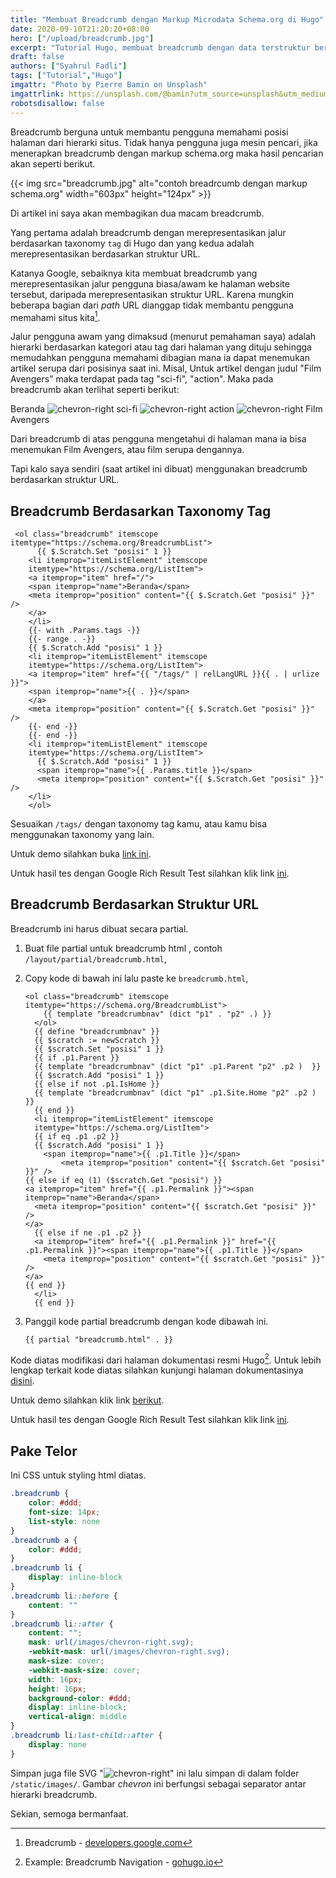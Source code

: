 ```yaml
---
title: "Membuat Breadcrumb dengan Markup Microdata Schema.org di Hugo"
date: 2020-09-10T21:20:20+08:00
hero: ["/upload/breadcrumb.jpg"]
excerpt: "Tutorial Hugo, membuat breadcrumb dengan data terstruktur berdasarkan markup schema.org."
draft: false
authors: ["Syahrul Fadli"]
tags: ["Tutorial","Hugo"]
imgattr: "Photo by Pierre Bamin on Unsplash"
imgattrlink: https://unsplash.com/@bamin?utm_source=unsplash&utm_medium=referral&utm_content=creditCopyText
robotsdisallow: false
---
```


Breadcrumb berguna untuk membantu pengguna memahami posisi halaman dari hierarki situs. Tidak hanya pengguna juga mesin pencari, jika menerapkan breadcrumb dengan markup schema.org maka hasil pencarian akan seperti berikut.

{{< img src="breadcrumb.jpg" alt="contoh breadrcumb dengan markup schema.org" width="603px" height="124px" >}}

Di artikel ini saya akan membagikan dua macam breadcrumb.

Yang pertama adalah breadcrumb dengan merepresentasikan jalur berdasarkan taxonomy `tag` di Hugo dan yang kedua adalah merepresentasikan berdasarkan struktur URL.

Katanya Google, sebaiknya kita membuat breadcrumb yang merepresentasikan jalur pengguna biasa/awam ke halaman website tersebut, daripada merepresentasikan struktur URL. Karena mungkin beberapa bagian dari *path* URL dianggap tidak membantu pengguna memahami situs kita[^1].

Jalur pengguna awam yang dimaksud (menurut pemahaman saya) adalah hierarki berdasarkan kategori atau tag dari halaman yang dituju sehingga memudahkan pengguna memahami dibagian mana ia dapat menemukan artikel serupa dari posisinya saat ini. Misal, Untuk artikel dengan judul "Film Avengers" maka terdapat pada tag "sci-fi", "action". Maka pada breadcrumb akan terlihat seperti berikut:

Beranda ![chevron-right](/images/chevron-right.svg) sci-fi ![chevron-right](/images/chevron-right.svg) action ![chevron-right](/images/chevron-right.svg) Film Avengers

Dari breadcrumb di atas pengguna mengetahui di halaman mana ia bisa menemukan Film Avengers, atau film serupa dengannya.

Tapi kalo saya sendiri (saat artikel ini dibuat) menggunakan breadcrumb berdasarkan struktur URL.

[^1]:Breadcrumb - [developers.google.com](https://developers.google.com/search/docs/data-types/breadcrumb#example)

## Breadcrumb Berdasarkan Taxonomy Tag

```go-html-template
 <ol class="breadcrumb" itemscope itemtype="https://schema.org/BreadcrumbList">
      {{ $.Scratch.Set "posisi" 1 }}
    <li itemprop="itemListElement" itemscope
    itemtype="https://schema.org/ListItem">
    <a itemprop="item" href="/">
    <span itemprop="name">Beranda</span>
    <meta itemprop="position" content="{{ $.Scratch.Get "posisi" }}" />  
    </a>
  	</li> 
    {{- with .Params.tags -}}
    {{- range . -}}
    {{ $.Scratch.Add "posisi" 1 }}
    <li itemprop="itemListElement" itemscope
    itemtype="https://schema.org/ListItem">
    <a itemprop="item" href="{{ "/tags/" | relLangURL }}{{ . | urlize }}">
    <span itemprop="name">{{ . }}</span>
    </a>
    <meta itemprop="position" content="{{ $.Scratch.Get "posisi" }}" />
    {{- end -}}
    {{- end -}}
    <li itemprop="itemListElement" itemscope
    itemtype="https://schema.org/ListItem">
      {{ $.Scratch.Add "posisi" 1 }}
      <span itemprop="name">{{ .Params.title }}</span>
      <meta itemprop="position" content="{{ $.Scratch.Get "posisi" }}" />
    </li>
    </ol>
```

Sesuaikan `/tags/` dengan taxonomy tag kamu, atau kamu bisa menggunakan taxonomy yang lain.

Untuk demo silahkan buka [link ini](https://hugobyexample.netlify.app/for-seven-post-goal/).

Untuk hasil tes dengan Google Rich Result Test silahkan klik link [ini](https://search.google.com/test/rich-results?id=Je33ZH3N7HO5k27lTze2Xw).

## Breadcrumb Berdasarkan Struktur URL

Breadcrumb ini harus dibuat secara partial.

1. Buat file partial untuk breadcrumb html , contoh `/layout/partial/breadcrumb.html`,

2. Copy kode di bawah ini lalu paste ke `breadcrumb.html`,

   ```go-html-template
   <ol class="breadcrumb" itemscope itemtype="https://schema.org/BreadcrumbList">
       {{ template "breadcrumbnav" (dict "p1" . "p2" .) }}
     </ol>
     {{ define "breadcrumbnav" }}
     {{ $scratch := newScratch }}
     {{ $scratch.Set "posisi" 1 }}
     {{ if .p1.Parent }}
     {{ template "breadcrumbnav" (dict "p1" .p1.Parent "p2" .p2 )  }}
     {{ $scratch.Add "posisi" 1 }}
     {{ else if not .p1.IsHome }}
     {{ template "breadcrumbnav" (dict "p1" .p1.Site.Home "p2" .p2 )  }}
     {{ end }}
     <li itemprop="itemListElement" itemscope
     itemtype="https://schema.org/ListItem">
     {{ if eq .p1 .p2 }}
     {{ $scratch.Add "posisi" 1 }}
       <span itemprop="name">{{ .p1.Title }}</span>
           <meta itemprop="position" content="{{ $scratch.Get "posisi" }}" />
   {{ else if eq (1) ($scratch.Get "posisi") }}
   <a itemprop="item" href="{{ .p1.Permalink }}"><span itemprop="name">Beranda</span> 
     <meta itemprop="position" content="{{ $scratch.Get "posisi" }}" />    
   </a>
     {{ else if ne .p1 .p2 }}
     <a itemprop="item" href="{{ .p1.Permalink }}" href="{{ .p1.Permalink }}"><span itemprop="name">{{ .p1.Title }}</span> 
       <meta itemprop="position" content="{{ $scratch.Get "posisi" }}" />    
   </a>
   {{ end }}
     </li>
     {{ end }}
   ```

3. Panggil kode partial breadcrumb dengan kode dibawah ini.

   ```go-html-template
   {{ partial "breadcrumb.html" . }}
   ```

Kode diatas modifikasi dari halaman dokumentasi resmi Hugo[^2]. Untuk lebih lengkap terkait kode diatas silahkan kunjungi halaman dokumentasinya [disini](https://gohugo.io/content-management/sections/#example-breadcrumb-navigation).

[^2]: Example: Breadcrumb Navigation - [gohugo.io](https://gohugo.io/content-management/sections/#example-breadcrumb-navigation)

Untuk demo silahkan klik link [berikut](https://hugobyexample.netlify.app/post-with-quite-long-title-for-testing-the-cards/).

Untuk hasil tes dengan Google Rich Result Test silahkan klik link [ini](https://search.google.com/test/rich-results?id=W_AaCGlAs9MnRZekJegsxw).

## Pake Telor

Ini CSS untuk styling html diatas.

```css
.breadcrumb {
	color: #ddd;
	font-size: 14px;
	list-style: none
}
.breadcrumb a {
	color: #ddd;
}
.breadcrumb li {
	display: inline-block
}
.breadcrumb li::before {
	content: ""
}
.breadcrumb li::after {
	content: "";
	mask: url(/images/chevron-right.svg);
	-webkit-mask: url(/images/chevron-right.svg);
	mask-size: cover;
	-webkit-mask-size: cover;
	width: 16px;
	height: 16px;
	background-color: #ddd;
	display: inline-block;
	vertical-align: middle
}
.breadcrumb li:last-child::after {
	display: none
}
```

Simpan juga file SVG "![chevron-right](/images/chevron-right.svg)" ini lalu simpan di dalam folder `/static/images/`. Gambar *chevron* ini berfungsi sebagai separator antar hierarki breadcrumb.

Sekian, semoga bermanfaat.
